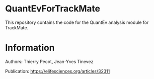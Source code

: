 # QuantEvForTrackMate
This repository contains the code for the QuantEv analysis module for TrackMate.

# Information
Authors: Thierry Pecot, Jean-Yves Tinevez

Publication: 
https://elifesciences.org/articles/32311
